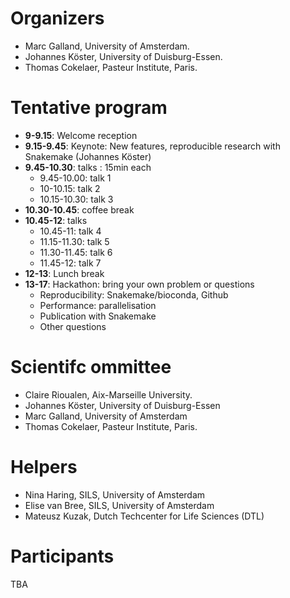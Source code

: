 # Organizers
*  Marc Galland, University of Amsterdam. 
*  Johannes Köster, University of Duisburg-Essen. 
*  Thomas Cokelaer, Pasteur Institute, Paris. 

# Tentative program
* **9-9.15**: Welcome reception
* **9.15-9.45**: Keynote: New features, reproducible research with Snakemake (Johannes Köster)
* **9.45-10.30**: talks : 15min each
  * 9.45-10.00: talk 1
  * 10-10.15: talk 2
  * 10.15-10.30: talk 3
* **10.30-10.45**: coffee break
* **10.45-12**: talks
  * 10.45-11: talk 4
  * 11.15-11.30: talk 5
  * 11.30-11.45: talk 6
  * 11.45-12: talk 7
* **12-13**: Lunch break
* **13-17**: Hackathon: bring your own problem or questions
  * Reproducibility: Snakemake/bioconda, Github
  * Performance: parallelisation
  * Publication with Snakemake
  * Other questions

# Scientifc ommittee
*  Claire Rioualen, Aix-Marseille University.
*  Johannes Köster, University of Duisburg-Essen
*  Marc Galland, University of Amsterdam
*  Thomas Cokelaer, Pasteur Institute, Paris. 

# Helpers
*  Nina Haring, SILS, University of Amsterdam
*  Elise van Bree, SILS, University of Amsterdam 
*  Mateusz Kuzak, Dutch Techcenter for Life Sciences (DTL)

# Participants
TBA


